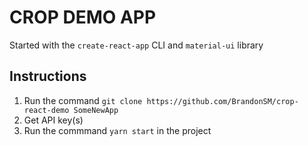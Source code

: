 # CROP DEMO APP

Started with the `create-react-app` CLI and `material-ui` library

## Instructions

1. Run the command `git clone https://github.com/BrandonSM/crop-react-demo SomeNewApp`
2. Get API key(s)
3. Run the commmand `yarn start` in the project 
